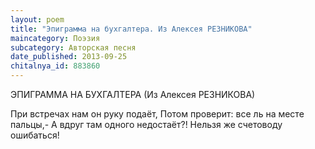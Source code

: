```yaml
---
layout: poem
title: "Эпиграмма на бухгалтера. Из Алексея РЕЗНИКОВА"
maincategory: Поэзия
subcategory: Авторская песня
date_published: 2013-09-25
chitalnya_id: 883860
---
```




ЭПИГРАММА НА БУХГАЛТЕРА
(Из Алексея РЕЗНИКОВА)

При встречах нам он руку подаёт,
Потом проверит:  все ль на месте пальцы,-
А вдруг там одного недостаёт?!
Нельзя же счетоводу ошибаться!







